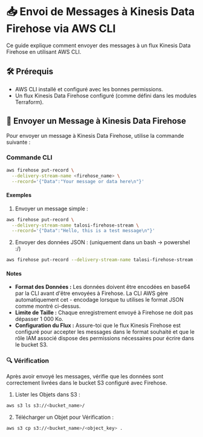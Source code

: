 # 📥 Envoi de Messages à Kinesis Data Firehose via AWS CLI

Ce guide explique comment envoyer des messages à un flux Kinesis Data Firehose en utilisant AWS CLI.

## 🛠 Prérequis

- AWS CLI installé et configuré avec les bonnes permissions.
- Un flux Kinesis Data Firehose configuré (comme défini dans les modules Terraform).

## 🚀 Envoyer un Message à Kinesis Data Firehose

Pour envoyer un message à Kinesis Data Firehose, utilise la commande suivante :

### Commande CLI

```bash
aws firehose put-record \
  --delivery-stream-name <firehose_name> \
  --record='{"Data":"Your message or data here\n"}'
```

#### Exemples

1. Envoyer un message simple :

```bash
aws firehose put-record \
  --delivery-stream-name talosi-firehose-stream \
  --record='{"Data":"Hello, this is a test message\n"}'
```

2. Envoyer des données JSON :
(uniquement dans un bash -> powershel :/)

```bash
aws firehose put-record --delivery-stream-name talosi-firehose-stream --cli-binary-format raw-in-base64-out --record='{"Data":"{\"name\":\"talosi\",\"domain\":\"it\"}"}'
```

#### Notes

- **Format des Données :** Les données doivent être encodées en base64 par la CLI avant d'être envoyées à Firehose. La CLI AWS gère automatiquement cet - encodage lorsque tu utilises le format JSON comme montré ci-dessus.
- **Limite de Taille :** Chaque enregistrement envoyé à Firehose ne doit pas dépasser 1 000 Ko.
- **Configuration du Flux :** Assure-toi que le flux Kinesis Firehose est configuré pour accepter les messages dans le format souhaité et que le rôle IAM associé dispose des permissions nécessaires pour écrire dans le bucket S3.

### 🔍 Vérification
Après avoir envoyé les messages, vérifie que les données sont correctement livrées dans le bucket S3 configuré avec Firehose.

1. Lister les Objets dans S3 :

```bash
aws s3 ls s3://<bucket_name>/
```

2. Télécharger un Objet pour Vérification :

```bash
aws s3 cp s3://<bucket_name>/<object_key> .
```